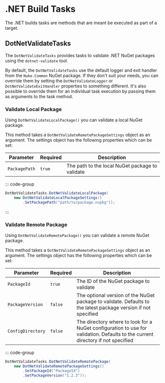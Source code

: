 # .NET Build Tasks

The .NET builds tasks are methods that are meant be executed as part of a target.

## DotNetValidateTasks

The `DotNetValidateTasks` provides tasks to validate .NET NuGet packages using the `dotnet-validate` tool.

By default, the `DotNetValidateTasks` use the default logger and exit handler from the `Nuke.Common` NuGet package.
If they don't suit your needs, you can override them by setting the `DotNetValidateLogger` or
`DotNetValidateExitHandler` properties to something different. It's also possible to override them for an individual task
execution by passing them as arguments to the task method.

### Validate Local Package

Using `DotNetValidateLocalPackage()` you can validate a local NuGet package.

This method takes a `DotNetValidateRemotePackageSettings` object as an argument. The settings object has the following
properties which can be set:

| Parameter      | Required | Description                                     |
|----------------|----------|-------------------------------------------------|
| `PackagePath`  | `true`   | The path to the local NuGet package to validate |


::: code-group

```csharp [Usage]
DotNetValidateTasks.DotNetValidateLocalPackage(
    new DotNetValidateLocalPackageSettings()
        .SetPackagePath("path/to/package.nupkg"));
```

:::

### Validate Remote Package

Using `DotNetValidateRemotePackage()` you can validate a remote NuGet package.

This method takes a `DotNetValidateRemotePackageSettings` object as an argument. The settings object has the following
properties which can be set:

| Parameter         | Required | Description                                                                                                                     |
|-------------------|----------|---------------------------------------------------------------------------------------------------------------------------------|
| `PackageId`       | `true`   | The ID of the NuGet package to validate                                                                                         |
| `PackageVersion`  | `false`  | The optional version of the NuGet package to validate. Defaults to the latest package version if not specified                  |
| `ConfigDirectory` | `false`  | The directory where to look for a NuGet configuration to use for validation. Defaults to the current directory if not specified |

::: code-group

```csharp [Usage]
DotNetValidateTasks.DotNetValidateRemotePackage(
    new DotNetValidateRemotePackageSettings()
        .SetPackageId("PackageId")
        .SetPackageVersion("1.2.3"));
```

